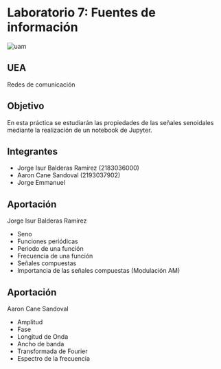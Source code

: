 # Laboratorio 7: Fuentes de información
![uam](https://encrypted-tbn0.gstatic.com/images?q=tbn:ANd9GcQdu3jhIDl6IJyPwLw2Pmbhuo6ILxiXPN0lkw&usqp=CAU)
## UEA
Redes de comunicación

## Objetivo
En esta práctica se estudiarán las propiedades de las señales senoidales mediante la
realización de un notebook de Jupyter.

## Integrantes
- Jorge Isur Balderas Ramírez (2183036000)
- Aaron Cane Sandoval (2193037902)
- Jorge Emmanuel
## Aportación
Jorge Isur Balderas Ramírez
- Seno
- Funciones periódicas
- Periodo de una función
- Frecuencia de una función
- Señales compuestas
- Importancia de las señales compuestas (Modulación AM)


## Aportación
Aaron Cane Sandoval
- Amplitud
- Fase
- Longitud de Onda
- Ancho de banda
- Transformada de Fourier
- Espectro de la frecuencia 